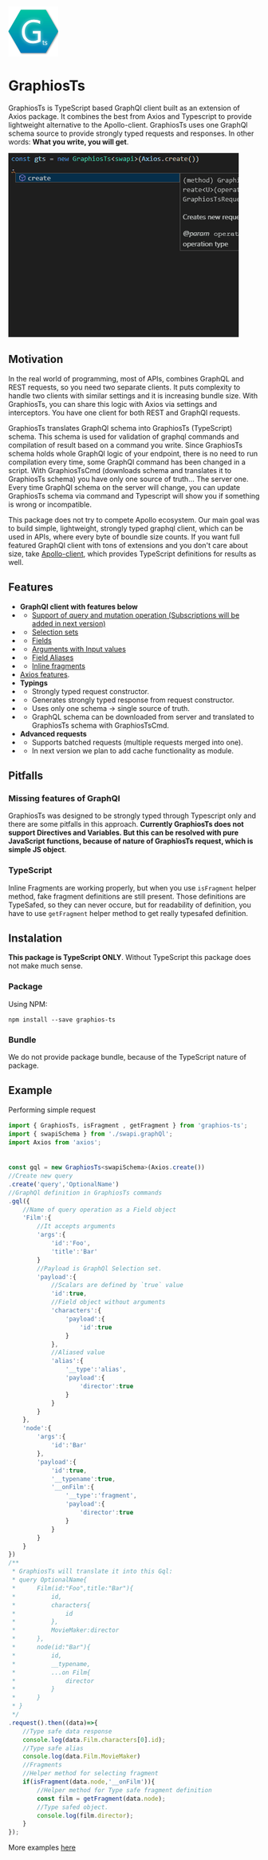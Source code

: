 ![Logo](media/logo.png "Logo")

# GraphiosTs
GraphiosTs is TypeScript based GraphQl client built as an extension of Axios package. It combines the best from Axios and Typescript to provide lightweight alternative to the Apollo-client. GraphiosTs uses one GraphQl schema source to provide strongly typed requests and responses. In other words: **What you write, you will get**.

![Typings example](media/preview.gif "Typings example")

## Motivation

In the real world of programming, most of APIs, combines GraphQL and REST requests, so you need two separate clients. It puts complexity to handle two clients with similar settings and it is increasing bundle size. With GraphiosTs, you can share this logic with Axios via settings and interceptors. You have one client for both REST and GraphQl requests.

GraphiosTs translates GraphQl schema into GraphiosTs (TypeScript) schema. This schema is used for validation of graphql commands and compilation of result based on a command you write. Since GraphiosTs schema holds whole GraphQl logic of your endpoint, there is no need to run compilation every time, some GraphQl command has been changed in a script. With GraphiosTsCmd (downloads schema and translates it to GraphiosTs schema) you have only one source of truth... The server one. Every time GraphQl schema on the server will change, you can update GraphiosTs schema via command and Typescript will show you if something is wrong or incompatible.

This package does not try to compete Apollo ecosystem. Our main goal was to build simple, lightweight, strongly typed graphql client, which can be used in APIs, where every byte of boundle size counts. If you want full featured GraphQl client with tons of extensions and you don't care about size, take [Apollo-client](https://github.com/apollographql/apollo-client), which provides TypeScript definitions for results as well.

## Features
- **GraphQl client with features below**
- - [Support of query and mutation operation (Subscriptions will be added in next version)](https://graphql.github.io/graphql-spec/June2018/#sec-Language.Operations)
- - [Selection sets](https://graphql.github.io/graphql-spec/June2018/#sec-Selection-Sets)
- - [Fields](https://graphql.github.io/graphql-spec/June2018/#sec-Language.Fields)
- - [Arguments with Input values](https://graphql.github.io/graphql-spec/June2018/#sec-Language.Arguments)
- - [Field Aliases](https://graphql.github.io/graphql-spec/June2018/#sec-Field-Alias)
- - [Inline fragments](https://graphql.github.io/graphql-spec/June2018/#sec-Inline-Fragments)
- [Axios features](https://github.com/axios/axios).
- **Typings**
- - Strongly typed request constructor.
- - Generates strongly typed response from request constructor.
- - Uses only one schema -> single source of truth.
- - GraphQL schema can be downloaded from server and translated to GraphiosTs schema with GraphiosTsCmd.
- **Advanced requests**
- - Supports batched requests (multiple requests merged into one).
- - In next version we plan to add cache functionality as module.

## Pitfalls
### Missing features of GraphQl
GraphiosTs was designed to be strongly typed through Typescript only and there are some pitfalls in this approach. **Currently GraphiosTs does not support Directives and Variables. But this can be resolved with pure JavaScript functions, because of nature of GraphiosTs request, which is simple JS object**. 
### TypeScript
Inline Fragments are working properly, but when you use `isFragment` helper method, fake fragment definitions are still present. Those definitions are TypeSafed, so they can never occure, but for readability of definition, you have to use `getFragment` helper method to get really typesafed definition.

## Instalation

**This package is TypeScript ONLY**. Without TypeScript this package does not make much sense.

### Package
Using NPM:
```
npm install --save graphios-ts
```

### Bundle
We do not provide package bundle, because of the TypeScript nature of package.

## Example
Performing simple request
```typescript
import { GraphiosTs, isFragment , getFragment } from 'graphios-ts';
import { swapiSchema } from './swapi.graphQl';
import Axios from 'axios';


const gql = new GraphiosTs<swapiSchema>(Axios.create())
//Create new query
.create('query','OptionalName')
//GraphQl definition in GraphiosTs commands
.gql({
    //Name of query operation as a Field object
    'Film':{
        //It accepts arguments
        'args':{
            'id':'Foo',
            'title':'Bar'
        }
        //Payload is GraphQl Selection set.
        'payload':{
            //Scalars are defined by `true` value
            'id':true,
            //Field object without arguments
            'characters':{
                'payload':{
                    'id':true
                }
            },
            //Aliased value
            'alias':{
                '__type':'alias',
                'payload':{
                    'director':true
                }
            }
        }
    },
    'node':{
        'args':{
            'id':'Bar'
        },
        'payload':{
            'id':true,
            '__typename':true,
            '__onFilm':{
                '__type':'fragment',
                'payload':{
                    'director':true
                }
            }
        }
    }
})
/**
 * GraphiosTs will translate it into this Gql:
 * query OptionalName{
 *      Film(id:"Foo",title:"Bar"){
 *          id,
 *          characters{
 *              id
 *          },
 *          MovieMaker:director
 *      },
 *      node(id:"Bar"){
 *          id,
 *          __typename,
 *          ...on Film{
 *              director
 *          }
 *      }
 * }
 */
.request().then((data)=>{
    //Type safe data response
    console.log(data.Film.characters[0].id);
    //Type safe alias
    console.log(data.Film.MovieMaker)
    //Fragments
    //Helper method for selecting fragment
    if(isFragment(data.node,'__onFilm')){
        //Helper method for Type safe fragment definition
        const film = getFragment(data.node);
        //Type safed object.
        console.log(film.director);
    }
});
```

More examples [here](https://github.com/pavelstencl/GraphiosTs/tree/master/examples)


